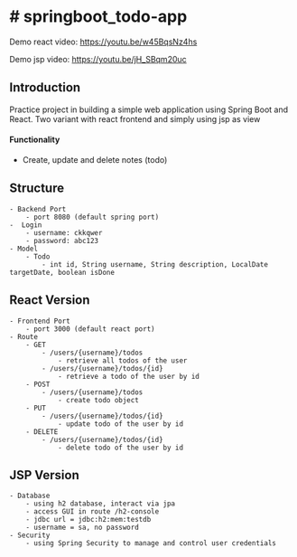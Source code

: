 
# # springboot_todo-app
 
Demo react video: https://youtu.be/w45BqsNz4hs

Demo jsp video: https://youtu.be/jH_SBqm20uc

## Introduction
Practice project in building a simple web application using Spring Boot and React.
Two variant with react frontend and simply using jsp as view
#### Functionality
 - Create, update and delete notes (todo)

## Structure
	- Backend Port
		- port 8080 (default spring port)
	-  Login
		- username: ckkqwer
		- password: abc123
	- Model
		- Todo
			- int id, String username, String description, LocalDate targetDate, boolean isDone

## React Version
	- Frontend Port
		- port 3000 (default react port)
	- Route
		- GET
			- /users/{username}/todos
				- retrieve all todos of the user
			- /users/{username}/todos/{id}
				- retrieve a todo of the user by id 
		- POST
			- /users/{username}/todos
				- create todo object
		- PUT
			- /users/{username}/todos/{id}
				- update todo of the user by id 
		- DELETE
			- /users/{username}/todos/{id}
				- delete todo of the user by id

## JSP Version
	- Database
		- using h2 database, interact via jpa
		- access GUI in route /h2-console
		- jdbc url = jdbc:h2:mem:testdb
		- username = sa, no password
	- Security
		- using Spring Security to manage and control user credentials


